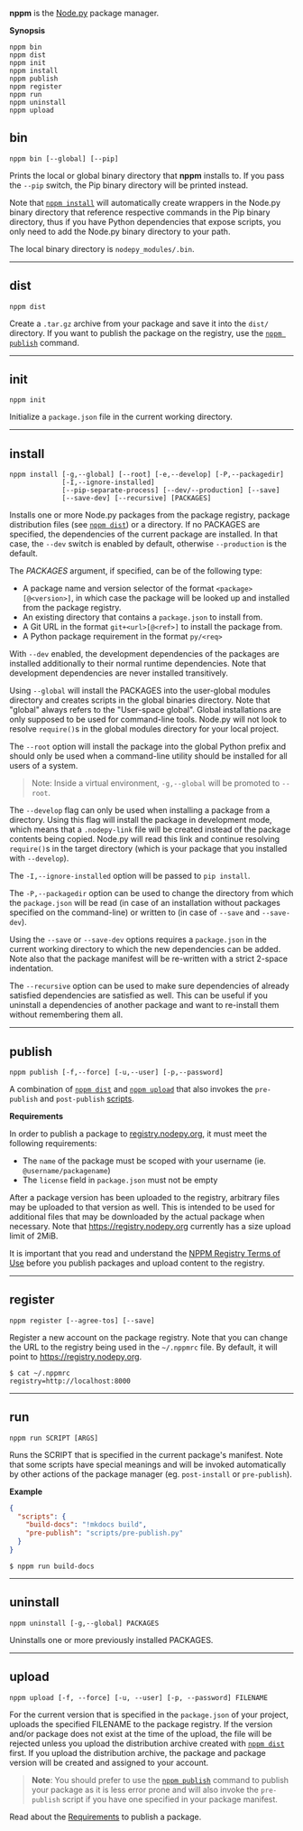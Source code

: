 **nppm** is the [Node.py] package manager.

  [Node.py]: https://github.com/nodepy/nodepy

__Synopsis__

    nppm bin
    nppm dist
    nppm init
    nppm install
    nppm publish
    nppm register
    nppm run
    nppm uninstall
    nppm upload

## bin

```
nppm bin [--global] [--pip]
```

Prints the local or global binary directory that **nppm** installs to. If
you pass the `--pip` switch, the Pip binary directory will be printed instead.

Note that [`nppm install`](install) will automatically create wrappers in
the Node.py binary directory that reference respective commands in the Pip
binary directory, thus if you have Python dependencies that expose scripts,
you only need to add the Node.py binary directory to your path.

The local binary directory is `nodepy_modules/.bin`.

---

## dist

```
nppm dist
```

Create a `.tar.gz` archive from your package and save it into the `dist/`
directory. If you want to publish the package on the registry, use the
[`nppm publish`](publish) command.

---

## init

```
nppm init
```

Initialize a `package.json` file in the current working directory.

---

## install

```
nppm install [-g,--global] [--root] [-e,--develop] [-P,--packagedir]
             [-I,--ignore-installed]
             [--pip-separate-process] [--dev/--production] [--save]
             [--save-dev] [--recursive] [PACKAGES]
```

Installs one or more Node.py packages from the package registry, package
distribution files (see [`nppm dist`](dist)) or a directory. If no PACKAGES
are specified, the dependencies of the current package are installed. In that
case, the `--dev` switch is enabled by default, otherwise `--production` is
the default.

The *PACKAGES* argument, if specified, can be of the following type:

- A package name and version selector of the format `<package>[@<version>]`,
  in which case the package will be looked up and installed from the package
  registry.
- An existing directory that contains a `package.json` to install from.
- A Git URL in the format `git+<url>[@<ref>]` to install the package from.
- A Python package requirement in the format `py/<req>`

With `--dev` enabled, the development dependencies of the packages are
installed additionally to their normal runtime dependencies. Note that
development dependencies are never installed transitively.

Using `--global` will install the PACKAGES into the user-global modules directory
and creates scripts in the global binaries directory. Note that "global" always
refers to the "User-space global". Global installations are only supposed to
be used for command-line tools. Node.py will not look to resolve `require()`s
in the global modules directory for your local project.

The `--root` option will install the package into the global Python prefix and
should only be used when a command-line utility should be installed for all
users of a system.

> Note: Inside a virtual environment, `-g,--global` will be promoted to `--root`.

The `--develop` flag can only be used when installing a package from a
directory. Using this flag will install the package in development mode, which
means that a `.nodepy-link` file will be created instead of the package
contents being copied. Node.py will read this link and continue resolving
`require()`s in the target directory (which is your package that you installed
with `--develop`).

The `-I,--ignore-installed` option will be passed to `pip install`.

The `-P,--packagedir` option can be used to change the directory from which
the `package.json` will be read (in case of an installation without packages
specified on the command-line) or written to (in case of `--save` and
`--save-dev`).

Using the `--save` or `--save-dev` options requires a `package.json` in the
current working directory to which the new dependencies can be added. Note
also that the package manifest will be re-written with a strict 2-space
indentation.

The `--recursive` option can be used to make sure dependencies of already
satisfied dependencies are satisfied as well. This can be useful if you
uninstall a dependencies of another package and want to re-install them
without remembering them all.

---

## publish

```
nppm publish [-f,--force] [-u,--user] [-p,--password]
```

A combination of [`nppm dist`](dist) and [`nppm upload`](upload) that also
invokes the `pre-publish` and `post-publish` [scripts](run).

__Requirements__

In order to publish a package to [registry.nodepy.org](https://registry.nodepy.org),
it must meet the following requirements:

- The `name` of the package must be scoped with your username (ie. `@username/packagename`)
- The `license` field in `package.json` must not be empty

After a package version has been uploaded to the registry, arbitrary files
may be uploaded to that version as well. This is intended to be used for
additional files that may be downloaded by the actual package when necessary.
Note that https://registry.nodepy.org currently has a size upload limit of 2MiB.

It is important that you read and understand the [NPPM Registry Terms of Use][0]
before you publish packages and upload content to the registry.

  [0]: https://registry.nodepy.org/terms

---

## register

```
nppm register [--agree-tos] [--save]
```

Register a new account on the package registry. Note that you can change the
URL to the registry being used in the `~/.nppmrc` file. By default, it will
point to https://registry.nodepy.org.

    $ cat ~/.nppmrc
    registry=http://localhost:8000

---

## run

```
nppm run SCRIPT [ARGS]
```

Runs the SCRIPT that is specified in the current package's manifest. Note that
some scripts have special meanings and will be invoked automatically by other
actions of the package manager (eg. `post-install` or `pre-publish`).

__Example__

```json
{
  "scripts": {
    "build-docs": "!mkdocs build",
    "pre-publish": "scripts/pre-publish.py"
  }
}
```

    $ nppm run build-docs

---

## uninstall

```
nppm uninstall [-g,--global] PACKAGES
```

Uninstalls one or more previously installed PACKAGES.

---

## upload

```
nppm upload [-f, --force] [-u, --user] [-p, --password] FILENAME
```

For the current version that is specified in the `package.json` of your
project, uploads the specified FILENAME to the package registry. If the
version and/or package does not exist at the time of the upload, the file
will be rejected unless you upload the distribution archive created with
[`nppm dist`](dist) first. If you upload the distribution archive, the
package and package version will be created and assigned to your account.

> __Note__: You should prefer to use the [`nppm publish`](publish) command
> to publish your package as it is less error prone and will also invoke
> the `pre-publish` script if you have one specified in your package manifest.

Read about the [Requirements](publish#requirements) to publish a package.

